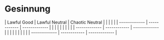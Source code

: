 # Gesinnung

| Lawful Good  |   Lawful Neutral   | Chaotic Neutral |
|  |  | | 
| ------------- | ------------ | ------------- | 
|  |  | | 
|  |  | | 
| ------------- | ------------ | ------------- | 
|  |  | | 
|  |  | | 
| ------------- | ------------ | ------------- | 
